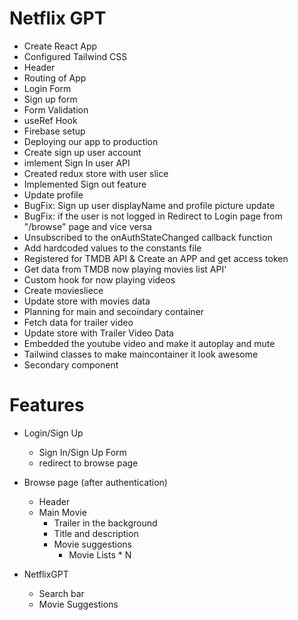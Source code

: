 # Netflix GPT

- Create React App
- Configured Tailwind CSS
- Header
- Routing of App
- Login Form
- Sign up form
- Form Validation
- useRef Hook
- Firebase setup
- Deploying our app to production
- Create sign up user account
- imlement Sign In user API
- Created redux store with user slice
- Implemented Sign out feature
- Update profile
- BugFix: Sign up user displayName and profile picture update
- BugFix: if the user is not logged in Redirect to Login page from "/browse" page and vice versa
- Unsubscribed to the onAuthStateChanged callback function
- Add hardcoded values to the constants file
- Registered for TMDB API & Create an APP and get access token
- Get data from TMDB now playing movies list API'
- Custom hook for now playing videos
- Create moviesliece
- Update store with movies data
- Planning for main and secoindary container
- Fetch data for trailer video
- Update store with Trailer Video Data
- Embedded the youtube video and make it autoplay and mute
- Tailwind classes to make maincontainer it look awesome
- Secondary component

# Features

- Login/Sign Up

  - Sign In/Sign Up Form
  - redirect to browse page

- Browse page (after authentication)

  - Header
  - Main Movie
    - Trailer in the background
    - Title and description
    - Movie suggestions
      - Movie Lists \* N

- NetflixGPT
  - Search bar
  - Movie Suggestions
